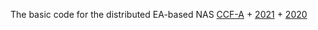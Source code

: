 The basic code for the distributed EA-based NAS 
[CCF-A](#ccf-a)
    + [2021](#2021)
    + [2020](#2020)
